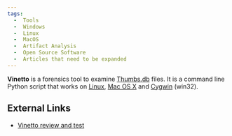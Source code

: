 ```yaml
---
tags:
  -  Tools
  -  Windows
  -  Linux
  -  MacOS
  -  Artifact Analysis
  -  Open Source Software
  -  Articles that need to be expanded
---
```

**Vinetto** is a forensics tool to examine
[Thumbs.db](thumbs.db.md) files. It is a command line Python
script that works on [Linux](linux.md), [Mac OS
X](mac_os_x.md) and [Cygwin](cygwin.md) (win32).

## External Links

- [Vinetto review and
  test](https://vinetto.sourceforge.net/test_JF_Beckers/vinetto.html)